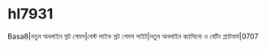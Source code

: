 # hl7931
Basa8|নতুন অনলাইন স্লট গেমস|বেস্ট লাইভ স্লট গেমস সাইট|নতুন অনলাইন ক্যাসিনো ও বেটিং প্ল্যাটফর্ম|0707
